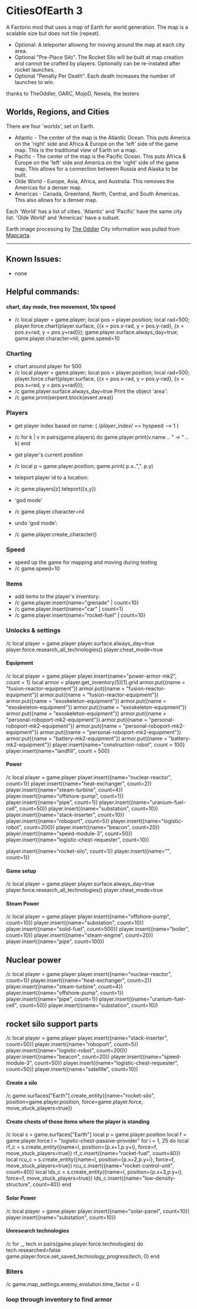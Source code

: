 # CitiesOfEarth 3

A Factorio mod that uses a map of Earth for world generation.  The map is a scalable size but does not tile (repeat).
* Optional: A teleporter allowing for moving around the map at each city area.
* Optional "Pre-Place Silo".  The Rocket Silo will be built at map creation and cannot be crafted by players. Optionally can be re-instated after rocket launches.
* Optional "Penalty Per Death".  Each death increases the number of launches to win.

thanks to TheOddler, OARC, MojoD, Nexela, the testers

## Worlds, Regions, and Cities

There are four 'worlds', set on Earth.  
* Atlantic - The center of the map is the Atlantic Ocean.  This puts America on the 'right' side and Africa & Europe on the 'left' side of the game map.  This is the traditional view of Earth on a map.
* Pacific  - The center of the map is the Pacific Ocean.   This puts Africa & Europe on the 'left' side and America on the 'right' side of the game map.  This allows for a connection between Russia and Alaska to be built.
* Olde World - Europe, Asia, Africa, and Australia.  This removes the Americas for a denser map.
* Americas - Canada, Greenland, North, Central, and South Americas.  This also allows for a denser map.

Each 'World' has a list of cities.  'Atlantic' and 'Pacific' have the same city list.  'Olde World' and 'Americas' have a subset.

Earth image processing by [The Oddler](https://mods.factorio.com/user/TheOddler)
City information was pulled from [Mapcarta](https://mapcarta.com/).

--------------------------------------------------------------------------------

## Known Issues:
* none

## Helpful commands:
#### chart, day mode, free movement, 10x speed
* /c local player = game.player; local pos = player.position; local rad=500; player.force.chart(player.surface, {{x = pos.x-rad, y = pos.y-rad}, {x = pos.x+rad, y = pos.y+rad}});
game.player.surface.always_day=true;
game.player.character=nil;
game.speed=10

### Charting
* chart around player for 500
* /c local player = game.player; local pos = player.position; local rad=500; player.force.chart(player.surface, {{x = pos.x-rad, y = pos.y-rad}, {x = pos.x+rad, y = pos.y+rad}});
* /c game.player.surface.always_day=true
  Print the object 'area':
* /c game.print(serpent.block(event.area))

### Players
* get player index based on name: ( /*player_index*/ == hyspeed --> 1  )
* /c for k | v in pairs(game.players) do game.player.print(v.name .. " -> " .. k) end

* get player's current position
* /c local p = game.player.position; game.print( p.x..","..p.y)

* teleport player id to a location:
* /c game.players[z].teleport({x,y})

* 'god mode'
* /c game.player.character=nil
* undo 'god mode':
* /c game.player.create_character()

### Speed
* speed up the game for mapping and moving during testing
* /c game.speed=10

### Items
* add items to the player's inventory:
* /c game.player.insert{name="grenade" | count=10}
* /c game.player.insert{name="car" | count=1}
* /c game.player.insert{name="rocket-fuel" | count=10}

### Unlocks & settings
/c local player = game.player
  player.surface.always_day=true
  player.force.research_all_technologies()
  player.cheat_mode=true

#### Equipment
/c local player = game.player
  player.insert{name="power-armor-mk2", count = 1}
  local armor = player.get_inventory(5)[1].grid
    armor.put({name = "fusion-reactor-equipment"})
    armor.put({name = "fusion-reactor-equipment"})
    armor.put({name = "fusion-reactor-equipment"})
    armor.put({name = "exoskeleton-equipment"})
    armor.put({name = "exoskeleton-equipment"})
    armor.put({name = "exoskeleton-equipment"})
    armor.put({name = "exoskeleton-equipment"})
    armor.put({name = "personal-roboport-mk2-equipment"})
    armor.put({name = "personal-roboport-mk2-equipment"})
    armor.put({name = "personal-roboport-mk2-equipment"})
    armor.put({name = "personal-roboport-mk2-equipment"})
    armor.put({name = "battery-mk2-equipment"})
    armor.put({name = "battery-mk2-equipment"})
  player.insert{name="construction-robot", count = 100}
  player.insert{name="landfill", count = 500}

#### Power
/c local player = game.player
  player.insert({name="nuclear-reactor", count=1})
  player.insert({name="heat-exchanger", count=2})
  player.insert({name="steam-turbine", count=4})
  player.insert({name="offshore-pump", count=1})
  player.insert({name="pipe", count=1})
  player.insert({name="uranium-fuel-cell", count=50})
  player.insert({name="substation", count=10})
  player.insert({name="stack-inserter", count=10})
  player.insert({name="roboport", count=5})
  player.insert({name="logistic-robot", count=200})
  player.insert({name="beacon", count=20})
  player.insert({name="speed-module-3", count=50})
  player.insert({name="logistic-chest-requester", count=10})

  player.insert({name="rocket-silo", count=1})
  player.insert({name="", count=1})

#### Game setup
/c local player = game.player
  player.surface.always_day=true
  player.force.research_all_technologies()
  player.cheat_mode=true

#### Steam Power
/c local player = game.player
  player.insert({name="offshore-pump", count=10})
  player.insert({name="substation", count=10})
  player.insert({name="solid-fuel", count=500})
  player.insert({name="boiler", count=10})
  player.insert({name="steam-engine", count=20})
  player.insert({name="pipe", count=100})

## Nuclear power 
/c local player = game.player
  player.insert({name="nuclear-reactor", count=1})
  player.insert({name="heat-exchanger", count=2})
  player.insert({name="steam-turbine", count=4})
  player.insert({name="offshore-pump", count=1})
  player.insert({name="pipe", count=1})
  player.insert({name="uranium-fuel-cell", count=50})
  player.insert({name="substation", count=10})

## rocket silo support parts
/c local player = game.player
  player.insert({name="stack-inserter", count=50})
  player.insert({name="roboport", count=5})
  player.insert({name="logistic-robot", count=200})
  player.insert({name="beacon", count=20})
  player.insert({name="speed-module-3", count=50})
  player.insert({name="logistic-chest-requester", count=50})
  player.insert({name="satellite", count=10})

#### Create a silo
/c game.surfaces["Earth"].create_entity({name="rocket-silo", position=game.player.position, force=game.player.force, move_stuck_players=true})

#### Create chests of these items where the player is standing
/c local s = game.surfaces["Earth"] local p = game.player.position local f = game.player.force l = "logistic-chest-passive-provider"
  for i = 1, 25 do
    local rf_c  = s.create_entity({name=l, position={p.x+1,p.y+i}, force=f, move_stuck_players=true}) rf_c.insert({name="rocket-fuel", count=40})
    local rcu_c = s.create_entity({name=l, position={p.x+2,p.y+i}, force=f, move_stuck_players=true}) rcu_c.insert({name="rocket-control-unit", count=40})
    local lds_c = s.create_entity({name=l, position={p.x+3,p.y+i}, force=f, move_stuck_players=true}) lds_c.insert({name="low-density-structure", count=40})
  end

#### Solar Power
/c local player = game.player   player.insert({name="solar-panel", count=10})   player.insert({name="substation", count=10})  

#### Unresearch technologies
/c for _, tech in pairs(game.player.force.technologies) do 
	tech.researched=false
	game.player.force.set_saved_technology_progress(tech, 0)
end

### Biters
/c game.map_settings.enemy_evolution.time_factor = 0

### loop through inventory to find armor
